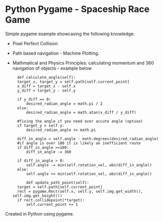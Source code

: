 # Python Pygame - Spaceship Race Game

Simple pygame example showcasing the following knowledge:
- Pixel Perfect Collision
- Path based navigation - Machine Plotting.
- Mathmatical and Physics Principles: calculating momentum and 360 navigation of objects - example below

        def calculate_angle(self):
        target_x, target_y = self.path[self.current_point]
        x_diff = target_x - self.x
        y_diff = target_y - self.y

        if y_diff == 0:
            desired_radian_angle = math.pi / 2
        else: 
            desired_radian_angle = math.atan(x_diff / y_diff)
        
        #fixing the angle if you need over accute angle (optuse)
        if target_y > self.y:
            desired_radian_angle += math.pi
        
        diff_in_angle = self.angle - math.degrees(desired_radian_angle)
        #if angle is over 180 it is likely an inefficient route
        if diff_in_angle >=180:
            diff_in_angle -= 360

        if diff_in_angle > 0:
            self.angle -= min(self.rotation_vel, abs(diff_in_angle))
        else:
            self.angle += min(self.rotation_vel, abs(diff_in_angle))

            def update_path_point(self):
        target = self.path[self.current_point]
        rect = pygame.Rect(self.x, self.y, self.img.get_width(), self.img.get_height())
        if rect.collidepoint(*target):
            self.current_point += 1


Created in Python using pygame.
